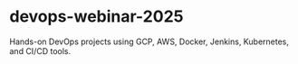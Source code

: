 # devops-webinar-2025
 Hands-on DevOps projects using GCP, AWS, Docker, Jenkins, Kubernetes, and CI/CD tools.
